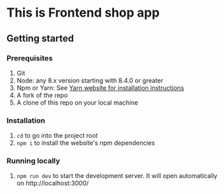 # This is Frontend shop app

## Getting started

### Prerequisites

1. Git
1. Node: any 8.x version starting with 8.4.0 or greater
1. Npm or Yarn: See [Yarn website for installation instructions](https://yarnpkg.com/lang/en/docs/install/)
1. A fork of the repo
1. A clone of this repo on your local machine

### Installation

1. `cd` to go into the project root
2. `npm i` to install the website's npm dependencies

### Running locally

1. `npm run dev` to start the development server. It will open automatically on http://localhost:3000/
